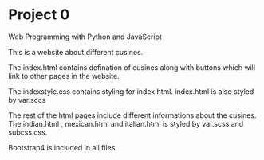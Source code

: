 # Project 0

Web Programming with Python and JavaScript

This is a website about different cusines. 

The index.html contains defination of cusines along with buttons which will link to other pages in the website. 

The indexstyle.css contains styling for index.html. 
index.html is also styled by var.sccs

The rest of the html pages include different informations about the cusines. The indian.html , mexican.html and italian.html is styled by
var.scss and subcss.css.

Bootstrap4 is included in all files. 

